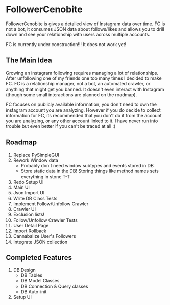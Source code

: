 # FollowerCenobite
FollowerCenobite is gives a detailed view of Instagram data over time. FC is not a bot, it consumes JSON data about follows/likes and allows you to drill down and see your relationship with users across multiple accounts.

FC is currently under construction!!! It does not work yet!

## The Main Idea
Growing an instagram following requires managing a lot of relationships. After unfollowing one of my friends one too many times I decided to make FC. FC is a relationship manager, not a bot, an automated crawler, or anything that might get you banned. It doesn't even interact with Instagram (though some small interactions are planned on the roadmap).

FC focuses on publicly available information, you don't need to own the instagram account you are analyzing. However if you do decide to collect information for FC, its recommended that you don't do it from the account you are analyzing, or any other account linked to it. I have never run into trouble but even better if you can't be traced at all :)

## Roadmap
1. Replace PySimpleGUI
2. Rework Window data 
    - Probably don't need window subtypes and events stored in DB
    - Store static data in the DB! Storing things like method names sets everything in stone T-T
3. Redo Setup UI
4. Main UI
5. Json Import UI
6. Write DB Class Tests
7. Implement Follow/Unfollow Crawler
8. Crawler UI
9. Exclusion lists!
10. Follow/Unfollow Crawler Tests
11. User Detail Page
12. Import Rollback
13. Cannabalize User's Followers
14. Integrate JSON collection

## Completed Features
1. DB Design
    - DB Tables
    - DB Model Classes
    - DB Connection & Query classes
    - DB Auto-init
2. Setup UI
